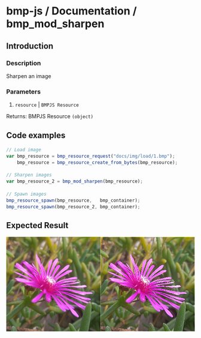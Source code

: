 # bmp-js / Documentation / bmp_mod_sharpen
## Introduction

### Description

Sharpen an image

### Parameters

1. `resource` | `BMPJS Resource`

Returns: BMPJS Resource `(object)`

## Code examples

```js
// Load image
var bmp_resource = bmp_resource_request("docs/img/load/1.bmp");
    bmp_resource = bmp_resource_create_from_bytes(bmp_resource);

// Sharpen images
var bmp_resource_2 = bmp_mod_sharpen(bmp_resource);

// Spawn images
bmp_resource_spawn(bmp_resource,   bmp_container);
bmp_resource_spawn(bmp_resource_2, bmp_container);
```

## Expected Result

![expected-result](./img/031.png)
